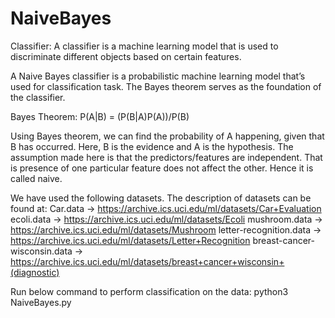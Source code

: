 # NaiveBayes
Classifier: A classifier is a machine learning model that is used to discriminate different objects based on certain features.

A Naive Bayes classifier is a probabilistic machine learning model that’s used for classification task. The Bayes theorem serves as the foundation of the classifier.

Bayes Theorem:
P(A|B) = (P(B|A)P(A))/P(B)

Using Bayes theorem, we can find the probability of A happening, given that B has occurred. Here, B is the evidence and A is the hypothesis. The assumption made here is that the predictors/features are independent. That is presence of one particular feature does not affect the other. Hence it is called naive.

We have used the following datasets. The description of datasets can be found at:
Car.data -> https://archive.ics.uci.edu/ml/datasets/Car+Evaluation
ecoli.data -> https://archive.ics.uci.edu/ml/datasets/Ecoli
mushroom.data -> https://archive.ics.uci.edu/ml/datasets/Mushroom
letter-recognition.data -> https://archive.ics.uci.edu/ml/datasets/Letter+Recognition
breast-cancer-wisconsin.data -> https://archive.ics.uci.edu/ml/datasets/breast+cancer+wisconsin+(diagnostic)


Run below command to perform classification on the data:
python3 NaiveBayes.py
